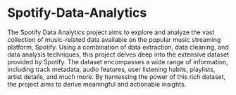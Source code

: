 # Spotify-Data-Analytics
The Spotify Data Analytics project aims to explore and analyze the vast collection of music-related data available on the popular music streaming platform, Spotify. Using a combination of data extraction, data cleaning, and data analysis techniques, this project delves deep into the extensive dataset provided by Spotify. The dataset encompasses a wide range of information, including track metadata, audio features, user listening habits, playlists, artist details, and much more. By harnessing the power of this rich dataset, the project aims to derive meaningful and actionable insights.
